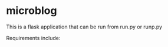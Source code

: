 microblog
=========

This is a flask application that can be run from run.py or runp.py

Requirements include:

